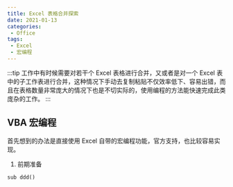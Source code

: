 ```yaml
---
title: Excel 表格合并探索
date: 2021-01-13
categories: 
 - Office
tags:
 - Excel
 - 宏编程
---
```


:::tip
工作中有时候需要对若干个 Excel 表格进行合并，又或者是对一个 Excel 表中的子工作表进行合并，这种情况下手动去复制粘贴不仅效率低下、容易出错，而且在表格数量非常庞大的情况下也是不切实际的，使用编程的方法能快速完成此类庞杂的工作。
:::

<!-- more -->

## VBA 宏编程

首先想到的办法是直接使用 Excel 自带的宏编程功能，官方支持，也比较容易实现。

1. 前期准备




``` vba
sub ddd()
```